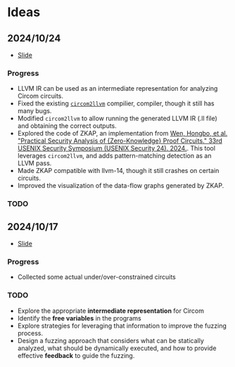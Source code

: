 # Ideas

## 2024/10/24

- [Slide]()

### Progress

- LLVM IR can be used as an intermediate representation for analyzing Circom circuits.
- Fixed the existing [`circom2llvm`](https://github.com/Koukyosyumei/circom2llvm) compilier, compiler, though it still has many bugs.
- Modified `circom2llvm` to allow running the generated LLVM IR (.ll file) and obtaining the correct outputs.
- Explored the code of ZKAP, an implementation from [Wen, Hongbo, et al. "Practical Security Analysis of {Zero-Knowledge} Proof Circuits." 33rd USENIX Security Symposium (USENIX Security 24). 2024.](https://www.usenix.org/conference/usenixsecurity24/presentation/wen). This tool leverages `circom2llvm`, and adds pattern-matching detection as an LLVM pass.
- Made ZKAP compatible with llvm-14, though it still crashes on certain circuits.
- Improved the visualization of the data-flow graphs generated by ZKAP.

### TODO

## 2024/10/17

- [Slide](https://docs.google.com/presentation/d/15swD048u14BJ3p698HyHdDwfmhpyPwrMB8-ZmEPck2o/edit?usp=sharing)

### Progress

- Collected some actual under/over-constrained circuits

### TODO

- Explore the appropriate **intermediate representation** for Circom
- Identify the **free variables** in the programs
- Explore strategies for leveraging that information to improve the fuzzing process.
- Design a fuzzing approach that considers what can be statically analyzed, what should be dynamically executed, and how to provide effective **feedback** to guide the fuzzing.